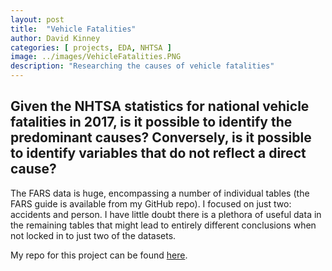 ```yaml
---
layout: post
title:  "Vehicle Fatalities"
author: David Kinney
categories: [ projects, EDA, NHTSA ]
image: ../images/VehicleFatalities.PNG
description: "Researching the causes of vehicle fatalities"
---
```

## Given the NHTSA statistics for national vehicle fatalities in 2017, is it possible to identify the predominant causes? Conversely, is it possible to identify variables that do not reflect a direct cause?

The FARS data is huge, encompassing a number of individual tables (the FARS guide is available from my GitHub repo). I focused on just two: accidents and person. I have little doubt there is a plethora of useful data in the remaining tables that might lead to entirely different conclusions when not locked in to just two of the datasets.

My repo for this project can be found [here](https://github.com/dkinneyBU/eda).
